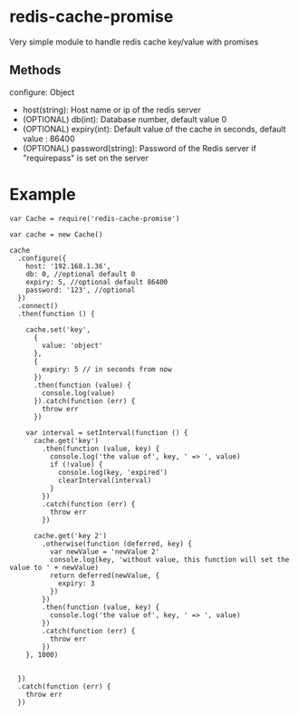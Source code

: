 # redis-cache-promise
Very simple module to handle redis cache key/value with promises

## Methods
    
 configure: Object
   - host(string): Host name or ip of the redis server
   - (OPTIONAL) db(int): Database number, default value 0 
   - (OPTIONAL) expiry(int): Default value of the cache in seconds, default value : 86400
   - (OPTIONAL) password(string): Password of the Redis server if "requirepass" is set on the server

# Example


    var Cache = require('redis-cache-promise')
    
    var cache = new Cache()
    
    cache
      .configure({
        host: '192.168.1.36',
        db: 0, //optional default 0
        expiry: 5, //optional default 86400
        password: '123', //optional
      })
      .connect()
      .then(function () {
    
        cache.set('key',
          {
            value: 'object'
          },
          {
            expiry: 5 // in seconds from now
          })
          .then(function (value) {
            console.log(value)
          }).catch(function (err) {
            throw err
          })
    
        var interval = setInterval(function () {
          cache.get('key')
            .then(function (value, key) {
              console.log('the value of', key, ' => ', value)
              if (!value) {
                console.log(key, 'expired')
                clearInterval(interval)
              }
            })
            .catch(function (err) {
              throw err
            })
    
          cache.get('key 2')
            .otherwise(function (deferred, key) {
              var newValue = 'newValue 2'
              console.log(key, 'without value, this function will set the value to ' + newValue)
              return deferred(newValue, {
                expiry: 3
              })
            })
            .then(function (value, key) {
              console.log('the value of', key, ' => ', value)
            })
            .catch(function (err) {
              throw err
            })
        }, 1000)
    
    
      })
      .catch(function (err) {
        throw err
      })
